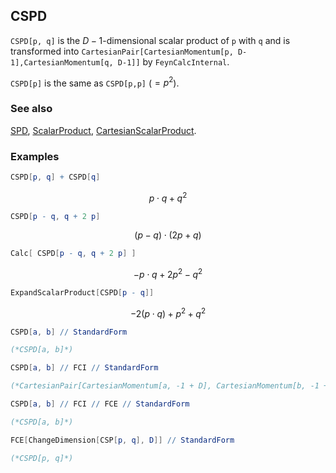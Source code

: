 ## CSPD

`CSPD[p, q]` is the $D-1$-dimensional scalar product of `p` with `q` and is transformed into `CartesianPair[CartesianMomentum[p, D-1],CartesianMomentum[q, D-1]]` by `FeynCalcInternal`.

`CSPD[p]` is the same as `CSPD[p,p]` ($=p^2$).

### See also

[SPD](SPD), [ScalarProduct](ScalarProduct), [CartesianScalarProduct](CartesianScalarProduct).

### Examples

```mathematica
CSPD[p, q] + CSPD[q]
```

$$p\cdot q+q^2$$

```mathematica
CSPD[p - q, q + 2 p]
```

$$(p-q)\cdot (2 p+q)$$

```mathematica
Calc[ CSPD[p - q, q + 2 p] ]
```

$$-p\cdot q+2 p^2-q^2$$

```mathematica
ExpandScalarProduct[CSPD[p - q]]
```

$$-2 (p\cdot q)+p^2+q^2$$

```mathematica
CSPD[a, b] // StandardForm

(*CSPD[a, b]*)
```

```mathematica
CSPD[a, b] // FCI // StandardForm

(*CartesianPair[CartesianMomentum[a, -1 + D], CartesianMomentum[b, -1 + D]]*)
```

```mathematica
CSPD[a, b] // FCI // FCE // StandardForm

(*CSPD[a, b]*)
```

```mathematica
FCE[ChangeDimension[CSP[p, q], D]] // StandardForm

(*CSPD[p, q]*)
```